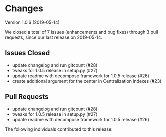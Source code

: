 # Changes

Version 1.0.6 (2019-05-14)

We closed a total of 7 issues (enhancements and bug fixes) through 3 pull requests, since our last release on 2019-05-14.

## Issues Closed
  - update changelog and run gitcount (#28)
  - tweaks for 1.0.5 release in setup.py (#27)
  - update readme with decompose framework for 1.0.5 release (#26)
  - create additional argument for the center in Centralization indexes (#23)

## Pull Requests
  - update changelog and run gitcount (#28)
  - tweaks for 1.0.5 release in setup.py (#27)
  - update readme with decompose framework for 1.0.5 release (#26)

The following individuals contributed to this release:

